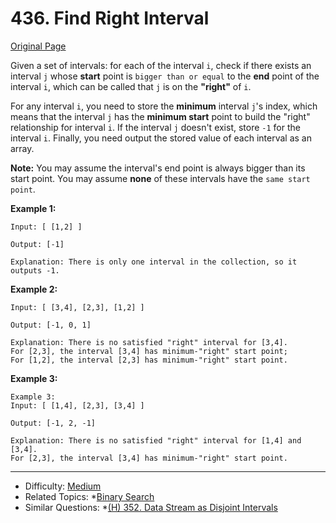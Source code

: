 # 436. Find Right Interval

[Original Page](https://leetcode.com/problems/find-right-interval/description/)

Given a set of intervals: 
for each of the interval `i`, check if there exists an interval `j` whose **start** point is `bigger than or equal` to the **end** point of the interval `i`, 
which can be called that `j` is on the **"right"** of `i`.

For any interval `i`, you need to store the **minimum** interval `j`'s index, 
which means that the interval `j` has the **minimum start** point to build the "right" relationship for interval `i`. 
If the interval `j` doesn't exist, store `-1` for the interval `i`. 
Finally, you need output the stored value of each interval as an array.

**Note:**
You may assume the interval's end point is always bigger than its start point.
You may assume **none** of these intervals have the `same start point`.

**Example 1:**
```
Input: [ [1,2] ]

Output: [-1]

Explanation: There is only one interval in the collection, so it outputs -1.
```

**Example 2:**
```
Input: [ [3,4], [2,3], [1,2] ]

Output: [-1, 0, 1]

Explanation: There is no satisfied "right" interval for [3,4].
For [2,3], the interval [3,4] has minimum-"right" start point;
For [1,2], the interval [2,3] has minimum-"right" start point.
```

**Example 3:**
```
Example 3:
Input: [ [1,4], [2,3], [3,4] ]

Output: [-1, 2, -1]

Explanation: There is no satisfied "right" interval for [1,4] and [3,4].
For [2,3], the interval [3,4] has minimum-"right" start point.
```

---


* Difficulty: [Medium](https://leetcode.com/problemset/all/?difficulty=Midium)
* Related Topics: *[Binary Search](https://leetcode.com/tag/binary-search/) 
* Similar Questions: *[(H) 352. Data Stream as Disjoint Intervals](https://leetcode.com/problems/data-stream-as-disjoint-intervals/description/)
